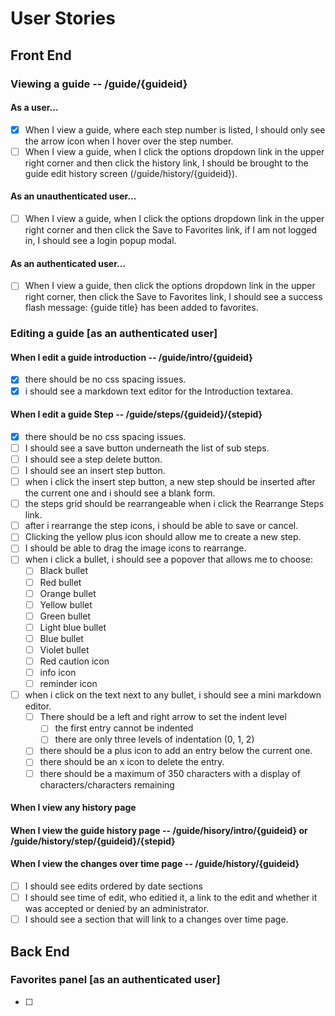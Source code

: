 # User Stories

## Front End

### Viewing a guide -- /guide/{guideid}

#### As a user...
- [x] When I view a guide, where each step number is listed, I should only see the arrow icon when I hover over the step number.
- [ ] When I view a guide, when I click the options dropdown link in the upper right corner and then click the history link, I should be brought to the guide edit history screen (/guide/history/{guideid}).

#### As an unauthenticated user...
- [ ] When I view a guide, when I click the options dropdown link in the upper right corner and then click the Save to Favorites link, if I am not logged in, I should see a login popup modal.

#### As an authenticated user...
- [ ] When I view a guide, then click the options dropdown link in the upper right corner, then click the Save to Favorites link, I should see a success flash message: {guide title} has been added to favorites.

### Editing a guide \[as an authenticated user\]

#### When I edit a guide introduction -- /guide/intro/{guideid}
- [x] there should be no css spacing issues.
- [x] i should see a markdown text editor for the Introduction textarea.

#### When I edit a guide Step -- /guide/steps/{guideid}/{stepid}
- [x] there should be no css spacing issues.
- [ ] I should see a save button underneath the list of sub steps.
- [ ] I should see a step delete button.
- [ ] I should see an insert step button.
- [ ] when i click the insert step button, a new step should be inserted after the current one and i should see a blank form.
- [ ] the steps grid should be rearrangeable when i click the Rearrange Steps link.
- [ ] after i rearrange the step icons, i should be able to save or cancel.
- [ ] Clicking the yellow plus icon should allow me to create a new step.
- [ ] I should be able to drag the image icons to rearrange.
- [ ] when i click a bullet, i should see a popover that allows me to choose:
  - [ ] Black bullet
  - [ ] Red bullet
  - [ ] Orange bullet
  - [ ] Yellow bullet
  - [ ] Green bullet
  - [ ] Light blue bullet
  - [ ] Blue bullet
  - [ ] Violet bullet
  - [ ] Red caution icon
  - [ ] info icon
  - [ ] reminder icon
- [ ] when i click on the text next to any bullet, i should see a mini markdown editor.
  - [ ] There should be a left and right arrow to set the indent level
    - [ ] the first entry cannot be indented
    - [ ] there are only three levels of indentation (0, 1, 2)
  - [ ] there should be a plus icon to add an entry below the current one.
  - [ ] there should be an x icon to delete the entry.
  - [ ] there should be a maximum of 350 characters with a display of characters/characters remaining

#### When I view any history page
#### When I view the guide history page -- /guide/hisory/intro/{guideid} or /guide/history/step/{guideid}/{stepid}
#### When I view the changes over time page -- /guide/history/{guideid}
- [ ] I should see edits ordered by date sections
- [ ] I should see time of edit, who editied it, a link to the edit and whether it was accepted or denied by an administrator.
- [ ] I should see a section that will link to a changes over time page.

## Back End

### Favorites panel \[as an authenticated user\]

- [ ] 

